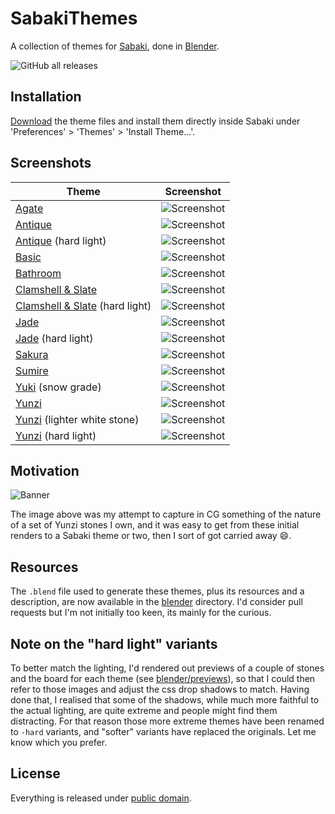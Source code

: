 # SabakiThemes

A collection of themes for [Sabaki](https://github.com/SabakiHQ/Sabaki), done in [Blender](https://www.blender.org/).

![GitHub all releases](https://img.shields.io/github/downloads/billhails/SabakiThemes/total?style=plastic)

## Installation

[Download](https://github.com/billhails/SabakiThemes/releases) the theme files and install them directly inside Sabaki
under 'Preferences' > 'Themes' > 'Install Theme...'.

## Screenshots

| Theme                                              | Screenshot                                     |
| -------------------------------------------------- | ---------------------------------------------- |
| [Agate](agate)                                     | ![Screenshot](agate/Screenshot.jpg)            |
| [Antique](antique)                                 | ![Screenshot](antique/Screenshot.jpg)          |
| [Antique](antique-hard) (hard light)               | ![Screenshot](antique-hard/Screenshot.jpg)     |
| [Basic](basic)                                     | ![Screenshot](basic/Screenshot.jpg)            |
| [Bathroom](bathroom)                               | ![Screenshot](bathroom/Screenshot.jpg)         |
| [Clamshell & Slate](shell-slate)                   | ![Screenshot](shell-slate/Screenshot.jpg)      |
| [Clamshell & Slate](shell-slate-hard) (hard light) | ![Screenshot](shell-slate-hard/Screenshot.jpg) |
| [Jade](jade)                                       | ![Screenshot](jade/Screenshot.jpg)             |
| [Jade](jade-hard) (hard light)                     | ![Screenshot](jade-hard/Screenshot.jpg)        |
| [Sakura](sakura)                                   | ![Screenshot](sakura/Screenshot.jpg)           |
| [Sumire](sumire)                                   | ![Screenshot](sumire/Screenshot.jpg)           |
| [Yuki](yuki) (snow grade)                          | ![Screenshot](yuki/Screenshot.jpg)             |
| [Yunzi](yunzi)                                     | ![Screenshot](yunzi/Screenshot.jpg)            |
| [Yunzi](yunzi2) (lighter white stone)              | ![Screenshot](yunzi2/Screenshot.jpg)           |
| [Yunzi](yunzi-hard) (hard light)                   | ![Screenshot](yunzi-hard/Screenshot.jpg)       |

## Motivation

![Banner](WhiteYunziBowl.jpg)

The image above was my attempt to capture in CG something of the nature of a set of
Yunzi stones I own, and it was easy to get from these initial renders
to a Sabaki theme or two, then I sort of got carried away :smile:.

## Resources

The `.blend` file used to generate these themes, plus its resources
and a description, are now available in the [blender](blender)
directory. I'd consider pull requests but I'm not initially too keen,
its mainly for the curious.

## Note on the "hard light" variants

To better match the lighting, I'd rendered out previews of a couple
of stones and the board for each theme (see
[blender/previews](blender/previews)), so that I could then refer
to those images and adjust the css drop shadows to match. Having
done that, I realised that some of the shadows, while much more
faithful to the actual lighting, are quite extreme and people
might find them distracting. For that reason those more extreme
themes have been renamed to `-hard` variants, and "softer" variants
have replaced the originals. Let me know which you prefer.

## License

Everything is released under [public domain](http://creativecommons.org/publicdomain/zero/1.0/).


